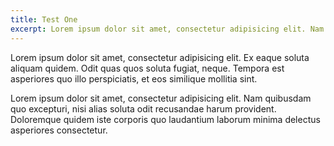 ```yaml
---
title: Test One
excerpt: Lorem ipsum dolor sit amet, consectetur adipisicing elit. Nam quibusdam quo excepturi, nisi alias soluta odit recusandae harum provident. Doloremque quidem iste corporis quo laudantium laborum minima delectus asperiores consectetur.
---
```


Lorem ipsum dolor sit amet, consectetur adipisicing elit. Ex eaque soluta aliquam quidem. Odit quas quos soluta fugiat, neque. Tempora est asperiores quo illo perspiciatis, et eos similique mollitia sint.

Lorem ipsum dolor sit amet, consectetur adipisicing elit. Nam quibusdam quo excepturi, nisi alias soluta odit recusandae harum provident. Doloremque quidem iste corporis quo laudantium laborum minima delectus asperiores consectetur.
